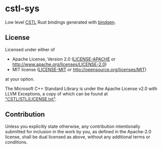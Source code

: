 # cstl-sys
Low level [CSTL](https://github.com/Dasaav-dsv/CSTL) Rust bindings generated with [bindgen](https://github.com/rust-lang/rust-bindgen).

## License
Licensed under either of

 * Apache License, Version 2.0
   ([LICENSE-APACHE](LICENSE-APACHE) or http://www.apache.org/licenses/LICENSE-2.0)
 * MIT license
   ([LICENSE-MIT](LICENSE-MIT) or http://opensource.org/licenses/MIT)

at your option.

The Microsoft C++ Standard Library is under the Apache License v2.0 with LLVM Exceptions, a copy of which can be found at ["CSTL/STL/LICENSE.txt"](CSTL/STL/LICENSE.txt).

## Contribution

Unless you explicitly state otherwise, any contribution intentionally submitted
for inclusion in the work by you, as defined in the Apache-2.0 license, shall be
dual licensed as above, without any additional terms or conditions.
